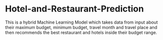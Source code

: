 # Hotel-and-Restaurant-Prediction
This is a hybrid Machine Learning Model which takes data from input about their maximum budget, minimum budget, travel month and travel place and then recommends the best restaurant and hotels inside their budget range.
